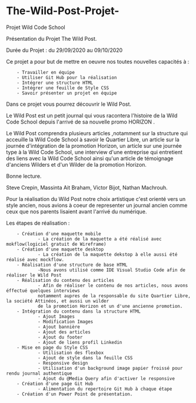 # The-Wild-Post-Projet-
Projet Wild Code School 

Présentation du Projet The Wild Post.

Durée du Projet : du 29/09/2020 au 09/10/2020

Ce projet a pour but de mettre en oeuvre nos toutes nouvelles capacités à :

        - Travailler en équipe
        - Utiliser Git Hub pour la réalisation
        - Intégrer une structure HTML 
        - Intégrer une feuille de Style CSS
        - Savoir présenter un projet en équipe

Dans ce projet vous pourrez découvrir le Wild Post. 

Le Wild Post est un petit journal qui vous racontera l'histoire de la Wild Code School depuis l'arrivé de sa nouvelle promo HORIZON .

Le Wild Post comprendra plusieurs articles ,notamment sur la structure qui acceuille la Wild Code School à savoir le Quartier Libre, un article sur la journée d'intégration de la promotion Horizon, un article sur une journée type à la Wild Code School, une interview d'une entreprise qui entretient des liens avec la Wild Code School ainsi qu'un article de témoignage d'anciens Wilders et d'un Wilder de la promotion Horizon. 

Bonne lecture. 

Steve Crepin, 
Massinta Ait Braham,
Victor Bijot, 
Nathan Machrouh.

Pour la réalisation du Wild Post notre choix artistique c'est orienté vers un style ancien, nous avions à coeur de representer un journal ancien comme ceux que nos parents lisaient avant l'arrivé du numérique.

Les étapes de réalisation : 

        - Création d'une maquette mobile 
                - La création de la maquette a été réalisé avec mokflow(logiciel gratuit de Wireframe)
        - Création d'une maquette desktop
                - La création de la maquette dekstop à elle aussi été réalisé avec mockflow.
        - Réalisation d'une structure de base HTML 
                -Nous avons utilisé comme IDE Visual Studio Code afin de réaliser le Wild Post
        - Réalisation du contenu des articles 
                - Afin de réaliser le contenu de nos articles, nous avons éffectué quelques interviews 
                notamment aupres de la responsable du site Quartier Libre, la société Attinéos, et aussi un wilder 
                de la promotion Horizon et un d'une ancienne promotion.
        - Intégration du contenu dans la structure HTML 
                - Ajout Images
                - Modification Images
                - Ajout bannière
                - Ajout des articles
                - Ajout du footer
                - Ajout de liens profil Linkedin
        - Mise en page du Style CSS
                - Utilisation des flexbox
                - Ajout de style dans la feuille CSS
                - Responsive design
                - Utilisation d'un background image papier froissé pour rendu journal authentique
                - Ajout du @Media Query afin d'activer le responsive
        - Création d'une page Git Hub 
                - Alimentation du repertoire Git Hub à chaque étape
        - Création d'un Power Point de présentation.        
